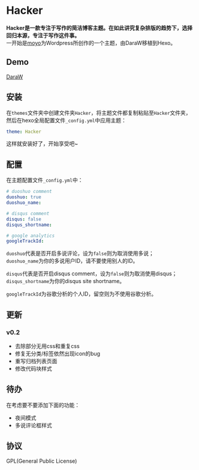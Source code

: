 # Hacker
__Hacker是一款专注于写作的简洁博客主题。在如此讲究复杂排版的趋势下，选择回归本源，专注于写作这件事。__  
一开始是[moyo](http://liuxinyu.me/)为Wordpress所创作的一个主题，由DaraW移植到Hexo。

## Demo
[DaraW](http://blog.daraw.cn/)

## 安装

在`themes`文件夹中创建文件夹`Hacker`，将主题文件都复制粘贴至`Hacker`文件夹，然后在hexo全局配置文件`_config.yml`中应用主题：
```yaml
theme: Hacker
```
这样就安装好了，开始享受吧~

## 配置
在主题配置文件`_config.yml`中：

```yaml
# duoshuo comment
duoshuo: true
duoshuo_name:

# disqus comment
disqus: false
disqus_shortname:

# google analytics
googleTrackId:
```


`duoshuo`代表是否开启多说评论，设为`false`则为取消使用多说；  
`duoshuo_name`为你的多说用户ID，请不要使用别人的ID。

`disqus`代表是否开启disqus comment，设为`false`则为取消使用disqus；  
`disqus_shortname`为你的disqus site shortname。

`googleTrackId`为谷歌分析的个人ID，留空则为不使用谷歌分析。

## 更新
### v0.2  
* 去除部分无用css和重复css
* 修复无分类/标签依然出现icon的bug
* 重写归档列表页面
* 修改代码块样式

## 待办
在考虑要不要添加下面的功能：
* 夜间模式
* 多说评论框样式

## 协议
GPL(General Public License)
